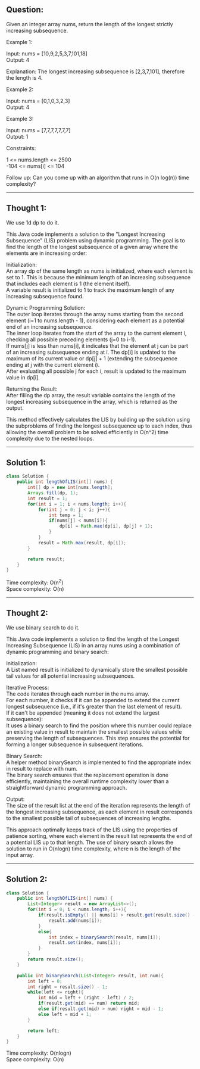 ## Question:

Given an integer array nums, return the length of the longest strictly increasing subsequence.  

Example 1:  

Input: nums = [10,9,2,5,3,7,101,18]  
Output: 4  

Explanation: The longest increasing subsequence is [2,3,7,101], therefore the length is 4.  

Example 2:  

Input: nums = [0,1,0,3,2,3]  
Output: 4  

Example 3:  

Input: nums = [7,7,7,7,7,7,7]  
Output: 1  

Constraints:  

1 <= nums.length <= 2500  
-104 <= nums[i] <= 104  
 
Follow up: Can you come up with an algorithm that runs in O(n log(n)) time complexity?  

---
## Thought 1:
We use 1d dp to do it.

This Java code implements a solution to the "Longest Increasing Subsequence" (LIS) problem using dynamic programming. The goal is to find the length of the longest subsequence of a given array where the elements are in increasing order:  

Initialization:  
An array dp of the same length as nums is initialized, where each element is set to 1. This is because the minimum length of an increasing subsequence that includes each element is 1 (the element itself).  
A variable result is initialized to 1 to track the maximum length of any increasing subsequence found.  

Dynamic Programming Solution:  
The outer loop iterates through the array nums starting from the second element (i=1 to nums.length - 1), considering each element as a potential end of an increasing subsequence.  
The inner loop iterates from the start of the array to the current element i, checking all possible preceding elements (j=0 to i-1).  
If nums[j] is less than nums[i], it indicates that the element at j can be part of an increasing subsequence ending at i. The dp[i] is updated to the maximum of its current value or dp[j] + 1 (extending the subsequence ending at j with the current element i).  
After evaluating all possible j for each i, result is updated to the maximum value in dp[i].  

Returning the Result:  
After filling the dp array, the result variable contains the length of the longest increasing subsequence in the array, which is returned as the output.  

This method effectively calculates the LIS by building up the solution using the subproblems of finding the longest subsequence up to each index, thus allowing the overall problem to be solved efficiently in O(n^2) time complexity due to the nested loops.

---
## Solution 1:
```Java
class Solution {
    public int lengthOfLIS(int[] nums) {
        int[] dp = new int[nums.length];
        Arrays.fill(dp, 1);
        int result = 1;
        for(int i = 1; i < nums.length; i++){
            for(int j = 0; j < i; j++){
                int temp = 1;
                if(nums[j] < nums[i]){
                    dp[i] = Math.max(dp[i], dp[j] + 1);
                }
            }
            result = Math.max(result, dp[i]);
        }

        return result;
    }
}
```
Time complexity: O(n<sup>2</sup>)  
Space complexity: O(n)

---
## Thought 2:
We use binary search to do it.

This Java code implements a solution to find the length of the Longest Increasing Subsequence (LIS) in an array nums using a combination of dynamic programming and binary search:  

Initialization:  
A List<Integer> named result is initialized to dynamically store the smallest possible tail values for all potential increasing subsequences.  

Iterative Process:   
The code iterates through each number in the nums array.  
For each number, it checks if it can be appended to extend the current longest subsequence (i.e., if it's greater than the last element of result).  
If it can't be appended (meaning it does not extend the largest subsequence):  
It uses a binary search to find the position where this number could replace an existing value in result to maintain the smallest possible values while preserving the length of subsequences. This step ensures the potential for forming a longer subsequence in subsequent iterations.  

Binary Search:  
A helper method binarySearch is implemented to find the appropriate index in result to replace with num.  
The binary search ensures that the replacement operation is done efficiently, maintaining the overall runtime complexity lower than a straightforward dynamic programming approach.  

Output:   
The size of the result list at the end of the iteration represents the length of the longest increasing subsequence, as each element in result corresponds to the smallest possible tail of subsequences of increasing lengths.  

This approach optimally keeps track of the LIS using the properties of patience sorting, where each element in the result list represents the end of a potential LIS up to that length. The use of binary search allows the solution to run in O(nlogn) time complexity, where n is the length of the input array.

---
## Solution 2:
```Java
class Solution {
    public int lengthOfLIS(int[] nums) {
        List<Integer> result = new ArrayList<>();
        for(int i = 0; i < nums.length; i++){
            if(result.isEmpty() || nums[i] > result.get(result.size() - 1)){
                result.add(nums[i]);
            }
            else{
                int index = binarySearch(result, nums[i]);
                result.set(index, nums[i]);
            }
        }
        return result.size();
    }

    public int binarySearch(List<Integer> result, int num){
        int left = 0;
        int right = result.size() - 1;
        while(left <= right){
            int mid = left + (right - left) / 2;
            if(result.get(mid) == num) return mid;
            else if(result.get(mid) > num) right = mid - 1;
            else left = mid + 1;
        }

        return left;
    }
}
```
Time complexity: O(nlogn)   
Space complexity: O(n)
